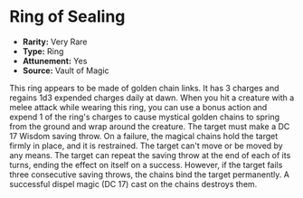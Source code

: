# Ring of Sealing

- **Rarity:** Very Rare
- **Type:** Ring
- **Attunement:** Yes
- **Source:** Vault of Magic

This ring appears to be made of golden chain links. It has 3 charges and regains 1d3 expended charges daily at dawn. When you hit a creature with a melee attack while wearing this ring, you can use a bonus action and expend 1 of the ring's charges to cause mystical golden chains to spring from the ground and wrap around the creature. The target must make a DC 17 Wisdom saving throw. On a failure, the magical chains hold the target firmly in place, and it is restrained. The target can't move or be moved by any means. The target can repeat the saving throw at the end of each of its turns, ending the effect on itself on a success. However, if the target fails three consecutive saving throws, the chains bind the target permanently. A successful dispel magic (DC 17) cast on the chains destroys them.
